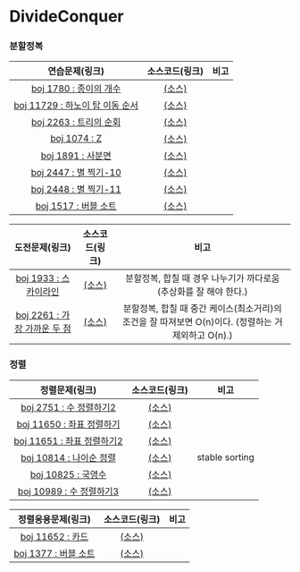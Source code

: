 # DivideConquer
### 분할정복
연습문제(링크)|소스코드(링크)|비고|
|:------:|:--------:|:--:|
|[boj 1780 : 종이의 개수](https://www.acmicpc.net/problem/1780)|[(소스)](https://github.com/95kim1/study_learn/blob/main/ps/learn/middle1/DivideConquer/boj1780.cpp)||
|[boj 11729 : 하노이 탑 이동 순서](https://www.acmicpc.net/problem/11729)|[(소스)](https://github.com/95kim1/study_learn/blob/main/ps/learn/middle1/DivideConquer/boj11729.cpp)||
|[boj 2263 : 트리의 순회](https://www.acmicpc.net/problem/2263)|[(소스)](https://github.com/95kim1/study_learn/blob/main/ps/learn/middle1/DivideConquer/boj2263.cpp)||
|[boj 1074 : Z](https://www.acmicpc.net/problem/1074)|[(소스)](https://github.com/95kim1/study_learn/blob/main/ps/learn/middle1/DivideConquer/boj1074.cpp)||
|[boj 1891 : 사분면](https://www.acmicpc.net/problem/1891)|[(소스)](https://github.com/95kim1/study_learn/blob/main/ps/learn/middle1/DivideConquer/boj1891.cpp)||
|[boj 2447 : 별 찍기-10](https://www.acmicpc.net/problem/2447)|[(소스)](https://github.com/95kim1/study_learn/blob/main/ps/learn/middle1/DivideConquer/boj2447.cpp)||
|[boj 2448 : 별 찍기-11](https://www.acmicpc.net/problem/2448)|[(소스)](https://github.com/95kim1/study_learn/blob/main/ps/learn/middle1/DivideConquer/boj2448.cpp)||
|[boj 1517 : 버블 소트](https://www.acmicpc.net/problem/1517)|[(소스)](https://github.com/95kim1/study_learn/blob/main/ps/learn/middle1/DivideConquer/boj1517.cpp)||

도전문제(링크)|소스코드(링크)|비고|
|:------:|:--------:|:--:|
|[boj 1933 : 스카이라인](https://www.acmicpc.net/problem/1933)|[(소스)](https://github.com/95kim1/study_learn/blob/main/ps/learn/middle1/DivideConquer/boj1933.cpp)|분할정복,  합칠 때 경우 나누기가 까다로움 (추상화를 잘 해야 한다.)|
|[boj 2261 : 가장 가까운 두 점](https://www.acmicpc.net/problem/2261)|[(소스)](https://github.com/95kim1/study_learn/blob/main/ps/learn/middle1/DivideConquer/boj2261.cpp)|분할정복,  합칠 때 중간 케이스(최소거리)의 조건을 잘 따져보면 O(n)이다. (정렬하는 거 제외하고 O(n).)|

### 정렬
정렬문제(링크)|소스코드(링크)|비고|
|:------:|:--------:|:--:|
|[boj 2751 : 수 정렬하기2](https://www.acmicpc.net/problem/2751)|[(소스)](https://github.com/95kim1/study_learn/blob/main/ps/learn/middle1/DivideConquer/boj2751.cpp)||
|[boj 11650 : 좌표 정렬하기](https://www.acmicpc.net/problem/11650)|[(소스)](https://github.com/95kim1/study_learn/blob/main/ps/learn/middle1/DivideConquer/boj11650.cpp)||
|[boj 11651 : 좌표 정렬하기2](https://www.acmicpc.net/problem/11651)|[(소스)](https://github.com/95kim1/study_learn/blob/main/ps/learn/middle1/DivideConquer/boj11651.cpp)||
|[boj 10814 : 나이순 정렬](https://www.acmicpc.net/problem/10814)|[(소스)](https://github.com/95kim1/study_learn/blob/main/ps/learn/middle1/DivideConquer/boj10814.cpp)|stable sorting|
|[boj 10825 : 국영수](https://www.acmicpc.net/problem/10825)|[(소스)](https://github.com/95kim1/study_learn/blob/main/ps/learn/middle1/DivideConquer/boj10825.cpp)||
|[boj 10989 : 수 정렬하기3](https://www.acmicpc.net/problem/10989)|[(소스)](https://github.com/95kim1/study_learn/blob/main/ps/learn/middle1/DivideConquer/boj10989.cpp)||

정렬응용문제(링크)|소스코드(링크)|비고|
|:------:|:--------:|:--:|
|[boj 11652 : 카드](https://www.acmicpc.net/problem/11652)|[(소스)](https://github.com/95kim1/study_learn/blob/main/ps/learn/middle1/DivideConquer/boj11652.cpp)||
|[boj 1377 : 버블 소트](https://www.acmicpc.net/problem/1377)|[(소스)](https://github.com/95kim1/study_learn/blob/main/ps/learn/middle1/DivideConquer/boj1377.cpp)||
